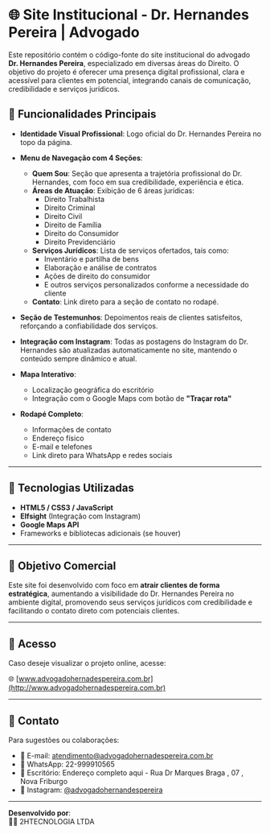 # 🌐 Site Institucional - Dr. Hernandes Pereira | Advogado

Este repositório contém o código-fonte do site institucional do advogado **Dr. Hernandes Pereira**, especializado em diversas áreas do Direito. O objetivo do projeto é oferecer uma presença digital profissional, clara e acessível para clientes em potencial, integrando canais de comunicação, credibilidade e serviços jurídicos.

## 📌 Funcionalidades Principais

- **Identidade Visual Profissional**: Logo oficial do Dr. Hernandes Pereira no topo da página.
- **Menu de Navegação com 4 Seções**:
  - **Quem Sou**: Seção que apresenta a trajetória profissional do Dr. Hernandes, com foco em sua credibilidade, experiência e ética.
  - **Áreas de Atuação**: Exibição de 6 áreas jurídicas:
    - Direito Trabalhista
    - Direito Criminal
    - Direito Civil
    - Direito de Família
    - Direito do Consumidor
    - Direito Previdenciário
  - **Serviços Jurídicos**: Lista de serviços ofertados, tais como:
    - Inventário e partilha de bens
    - Elaboração e análise de contratos
    - Ações de direito do consumidor
    - E outros serviços personalizados conforme a necessidade do cliente
  - **Contato**: Link direto para a seção de contato no rodapé.

- **Seção de Testemunhos**: Depoimentos reais de clientes satisfeitos, reforçando a confiabilidade dos serviços.

- **Integração com Instagram**: Todas as postagens do Instagram do Dr. Hernandes são atualizadas automaticamente no site, mantendo o conteúdo sempre dinâmico e atual.

- **Mapa Interativo**:
  - Localização geográfica do escritório
  - Integração com o Google Maps com botão de **"Traçar rota"**

- **Rodapé Completo**:
  - Informações de contato
  - Endereço físico
  - E-mail e telefones
  - Link direto para WhatsApp e redes sociais

---

## 🚀 Tecnologias Utilizadas

- **HTML5 / CSS3 / JavaScript**
- **Elfsight** (Integração com Instagram)
- **Google Maps API**
- Frameworks e bibliotecas adicionais (se houver)

---

## 💼 Objetivo Comercial

Este site foi desenvolvido com foco em **atrair clientes de forma estratégica**, aumentando a visibilidade do Dr. Hernandes Pereira no ambiente digital, promovendo seus serviços jurídicos com credibilidade e facilitando o contato direto com potenciais clientes.

---

## 📍 Acesso

Caso deseje visualizar o projeto online, acesse:

🌐 [www.advogadohernadespereira.com.br](http://www.advogadohernadespereira.com.br)

---

## 🤝 Contato

Para sugestões ou colaborações:

- 📧 E-mail: atendimento@advogadohernadespereira.com.br  
- 📱 WhatsApp: 22-999910565 
- 📍 Escritório: Endereço completo aqui - Rua Dr Marques Braga , 07 , Nova Friburgo  
- 📸 Instagram: [@advogadohernandespereira](https://instagram.com/advogadohernandespereira)

---

**Desenvolvido por**:  
👩‍💻 2HTECNOLOGIA LTDA  

